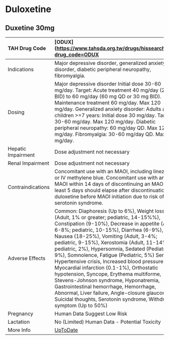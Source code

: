 # Duloxetine

## Duxetine 30mg

| TAH Drug Code      | [ODUX](https://www.tahsda.org.tw/drugs/hissearch.php?drug_code=ODUX                                                                                                                                                                                                                                                                                                                                                                                                                                                                                                                                                                                                                                                               |
|:-------------------|:----------------------------------------------------------------------------------------------------------------------------------------------------------------------------------------------------------------------------------------------------------------------------------------------------------------------------------------------------------------------------------------------------------------------------------------------------------------------------------------------------------------------------------------------------------------------------------------------------------------------------------------------------------------------------------------------------------------------------------|
| Indications        | Major depressive disorder, generalized anxiety disorder, diabetic peripheral neuropathy, fibromyalgia.                                                                                                                                                                                                                                                                                                                                                                                                                                                                                                                                                                                                                            |
| Dosing             | Major depressive disorder Initial dose 30-60 mg/day. Target: Acute treatment 40 mg/day (20 mg BID) to 60 mg/day (60 mg QD or 30 mg BID). Maintenance treatment 60 mg/day. Max 120 mg/day. Generalized anxiety disorder: Adults and children >=7 years: Initial dose 30 mg/day. Target: 30-60 mg/day. Max 120 mg/day. Diabetic peripheral neuropathy: 60 mg/day QD. Max 120 mg/day. Fibromyalgia: 30-60 mg/day QD. Max 60 mg/day.                                                                                                                                                                                                                                                                                                  |
| Hepatic Impairment | Dose adjustment not necessary                                                                                                                                                                                                                                                                                                                                                                                                                                                                                                                                                                                                                                                                                                     |
| Renal Impairment   | Dose adjustment not necessary                                                                                                                                                                                                                                                                                                                                                                                                                                                                                                                                                                                                                                                                                                     |
| Contraindications  | Concomitant use with an MAOI, including linezolid or IV methylene blue. Concomitant use with an MAOI within 14 days of discontinuing an MAOI; at least 5 days should elapse after discontinuation of duloxetine before MAOI initiation due to risk of serotonin syndrome.                                                                                                                                                                                                                                                                                                                                                                                                                                                         |
| Adverse Effects    | Common: Diaphoresis (Up to 6%), Weight loss (Adult, 1% or greater; pediatric, 14-15%%), Constipation (9-10%), Decrease in appetite (Adult, 6-8%; pediatric, 10-15%), Diarrhea (6-9%), Nausea (18-25%), Vomiting (Adult, 3-4%; pediatric, 9-15%), Xerostomia (Adult, 11-14%; pediatric, 2%), Hypersomnia, Sedated (Pediatric, 9%), Somnolence, Fatigue (Pediatric, 5%) Serious: Hypertensive crisis, Increased blood pressure (2%), Myocardial infarction (0.1-1%), Orthostatic hypotension, Syncope, Erythema multiforme, Stevens-Johnson syndrome, Hyponatremia, Gastrointestinal hemorrhage, Hemorrhage, Abnormal, Liver failure, Angle-closure glaucoma, Suicidal thoughts, Serotonin syndrome, Withdrawal symptom (Up to 50%) |
| Pregnancy          | Human Data Suggest Low Risk                                                                                                                                                                                                                                                                                                                                                                                                                                                                                                                                                                                                                                                                                                       |
| Lactation          | No (Limited) Human Data - Potential Toxicity                                                                                                                                                                                                                                                                                                                                                                                                                                                                                                                                                                                                                                                                                      |
| More Info          | [UpToDate](https://www.uptodate.com/contents/duloxetine-drug-information)                                                                                                                                                                                                                                                                                                                                                                                                                                                                                                                                                                                                                                                         |

